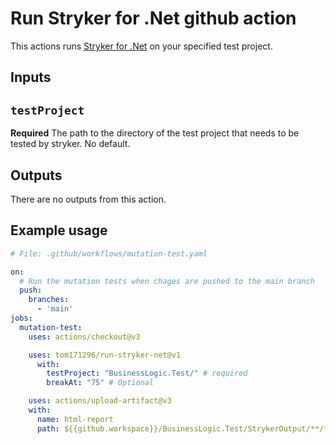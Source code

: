 # Run Stryker for .Net github action

This actions runs [Stryker for .Net](https://stryker-mutator.io/docs/stryker-net/introduction/) on your specified test project.

## Inputs

## `testProject`

**Required** The path to the directory of the test project that needs to be tested by stryker. No default.

## Outputs

There are no outputs from this action.

## Example usage

``` yaml
# File: .github/workflows/mutation-test.yaml

on:
  # Run the mutation tests when chages are pushed to the main branch
  push:
    branches:
      - 'main'
jobs:
  mutation-test:
    uses: actions/checkout@v3

    uses: tom171296/run-stryker-net@v1
      with:
        testProject: "BusinessLogic.Test/" # required
        breakAt: "75" # Optional

    uses: actions/upload-artifact@v3
    with:
      name: html-report
      path: ${{github.workspace}}/BusinessLogic.Test/StrykerOutput/**/**/*.html
```
